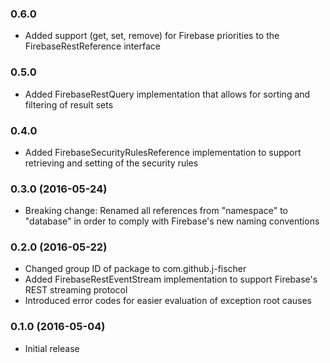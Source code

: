 ### 0.6.0

* Added support (get, set, remove) for Firebase priorities to the FirebaseRestReference interface

### 0.5.0

* Added FirebaseRestQuery implementation that allows for sorting and filtering of result sets

### 0.4.0

* Added FirebaseSecurityRulesReference implementation to support retrieving and setting of the security rules

### 0.3.0 (2016-05-24)
* Breaking change: Renamed all references from "namespace" to "database" in order to comply with Firebase's new naming conventions 

### 0.2.0 (2016-05-22)
* Changed group ID of package to com.github.j-fischer
* Added FirebaseRestEventStream implementation to support Firebase's REST streaming protocol
* Introduced error codes for easier evaluation of exception root causes

### 0.1.0 (2016-05-04)
* Initial release